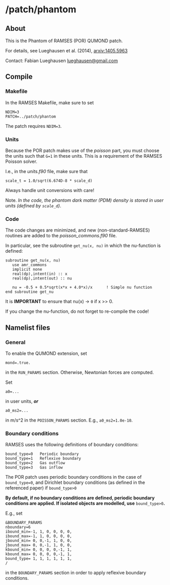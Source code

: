 # /patch/phantom

## About

This is the Phantom of RAMSES (POR) QUMOND patch.

For details, see Lueghausen et al. (2014), [arxiv:1405.5963](http://arxiv.org/abs/1405.5963)

Contact:
Fabian Lueghausen <lueghausen@gmail.com>



## Compile


### Makefile

In the RAMSES Makefile, make sure to set

    NDIM=3
    PATCH=../patch/phantom

The patch requires `NDIM=3`.


### Units

Because the POR patch makes use of the _poisson_ part, you must choose the units such that `G=1` in these units. This is a requirement of the RAMSES Poisson solver.

I.e., in the _units.f90_ file, make sure that

    scale_t = 1.0/sqrt(6.674D-8 * scale_d)

Always handle unit conversions with care!

Note. _In the code, the phantom dark matter (PDM) density is stored in user units (defined by `scale_d`)_.


### Code

The code changes are minimized, and new (non-standard-RAMSES) routines are added to the _poisson_commons.f90_ file.

In particular, see the subroutine `get_nu(x, nu)` in which the nu-function is defined:

	subroutine get_nu(x, nu)
	   use amr_commons
	   implicit none
	   real(dp),intent(in) :: x
	   real(dp),intent(out) :: nu

	   nu = -0.5 + 0.5*sqrt(x*x + 4.0*x)/x      ! Simple nu function
    end subroutine get_nu

It is **IMPORTANT** to ensure that nu(x) -> `0` if x >> 0.

If you change the nu-function, do not forget to re-compile the code!


## Namelist files

### General
To enable the QUMOND extension, set

	mond=.true.

in the `RUN_PARAMS` section. Otherwise, Newtonian forces are computed.

Set

	a0=...

in user units, **_or_**

	a0_ms2=...

in m/s^2 in the `POISSON_PARAMS` section. E.g., `a0_ms2=1.0e-10`.


### Boundary conditions

RAMSES uses the following definitions of boundary conditions:

    bound_type=0   Periodic boundary
    bound_type=1   Reflexive boundary
    bound_type=2   Gas outflow
    bound_type=3   Gas inflow

The POR patch uses periodic boundary conditions in the case of `bound_type=0`,
and Dirichlet boundary conditions (as defined in the referenced paper) if `bound_type>0`

**By default, if no boundary conditions are defined, periodic boundary conditions are applied.
If isolated objects are modelled, use** `bound_type>0`**.**

E.g., set

	&BOUNDARY_PARAMS
	nboundary=6
	ibound_min=-1, 1, 0, 0, 0, 0,
	ibound_max=-1, 1, 0, 0, 0, 0,
	jbound_min= 0, 0,-1, 1, 0, 0,
	jbound_max= 0, 0,-1, 1, 0, 0,
	kbound_min= 0, 0, 0, 0,-1, 1,
	kbound_max= 0, 0, 0, 0,-1, 1,
	bound_type= 1, 1, 1, 1, 1, 1,
	/

in the `BOUNDARY_PARAMS` section in order to apply reflexive boundary conditions.
